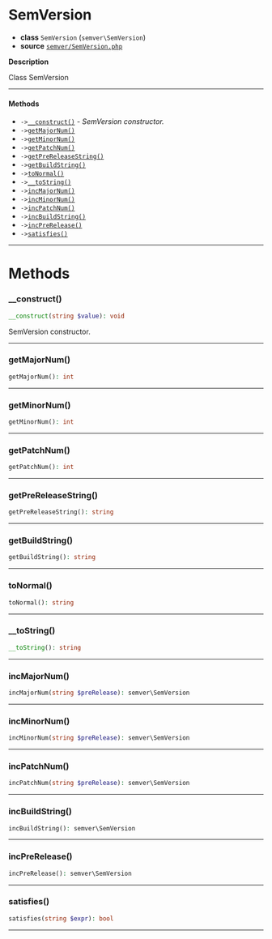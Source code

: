 # SemVersion

- **class** `SemVersion` (`semver\SemVersion`)
- **source** [`semver/SemVersion.php`](./src/main/resources/JPHP-INF/sdk/semver/SemVersion.php)

**Description**

Class SemVersion

---

#### Methods

- `->`[`__construct()`](#method-__construct) - _SemVersion constructor._
- `->`[`getMajorNum()`](#method-getmajornum)
- `->`[`getMinorNum()`](#method-getminornum)
- `->`[`getPatchNum()`](#method-getpatchnum)
- `->`[`getPreReleaseString()`](#method-getprereleasestring)
- `->`[`getBuildString()`](#method-getbuildstring)
- `->`[`toNormal()`](#method-tonormal)
- `->`[`__toString()`](#method-__tostring)
- `->`[`incMajorNum()`](#method-incmajornum)
- `->`[`incMinorNum()`](#method-incminornum)
- `->`[`incPatchNum()`](#method-incpatchnum)
- `->`[`incBuildString()`](#method-incbuildstring)
- `->`[`incPreRelease()`](#method-incprerelease)
- `->`[`satisfies()`](#method-satisfies)

---
# Methods

<a name="method-__construct"></a>

### __construct()
```php
__construct(string $value): void
```
SemVersion constructor.

---

<a name="method-getmajornum"></a>

### getMajorNum()
```php
getMajorNum(): int
```

---

<a name="method-getminornum"></a>

### getMinorNum()
```php
getMinorNum(): int
```

---

<a name="method-getpatchnum"></a>

### getPatchNum()
```php
getPatchNum(): int
```

---

<a name="method-getprereleasestring"></a>

### getPreReleaseString()
```php
getPreReleaseString(): string
```

---

<a name="method-getbuildstring"></a>

### getBuildString()
```php
getBuildString(): string
```

---

<a name="method-tonormal"></a>

### toNormal()
```php
toNormal(): string
```

---

<a name="method-__tostring"></a>

### __toString()
```php
__toString(): string
```

---

<a name="method-incmajornum"></a>

### incMajorNum()
```php
incMajorNum(string $preRelease): semver\SemVersion
```

---

<a name="method-incminornum"></a>

### incMinorNum()
```php
incMinorNum(string $preRelease): semver\SemVersion
```

---

<a name="method-incpatchnum"></a>

### incPatchNum()
```php
incPatchNum(string $preRelease): semver\SemVersion
```

---

<a name="method-incbuildstring"></a>

### incBuildString()
```php
incBuildString(): semver\SemVersion
```

---

<a name="method-incprerelease"></a>

### incPreRelease()
```php
incPreRelease(): semver\SemVersion
```

---

<a name="method-satisfies"></a>

### satisfies()
```php
satisfies(string $expr): bool
```

---
